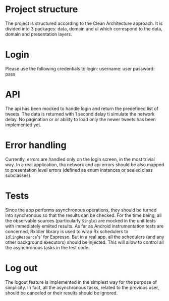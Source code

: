 # Project structure
The project is structured according to the Clean Architecture approach. It is divided into 3 packages: data, domain and ui which correspond to the data, domain and presentation layers. 

# Login
Please use the following credentials to login:
username:
user
password:
pass

# API
The api has been mocked to handle login and return the predefined list of tweets. The data is returned with 1 second delay ti simulate the network delay. No pagination or or ability to load only the newer tweets has been implemented yet.

# Error handling
Currently, errors are handled only on the login screen, in the most trivial way. In a real application, tha network and api errors should be also mapped to presentation level errors (defined as enum instances or sealed class subclasses).

# Tests
Since the app performs asynchronous operations, they should be turned into synchronous so that the results can be checked. For the time being, all the observable sources (particularly `Single`) are mocked in the unit tests with immediately emiited results. As far as Android instrumentation tests are concerned, RxIdler library is used to wrap Rx schedulers to `IdlingResource`'s' for Espresso.
But in a real app, all the schedulers (and any other background executors) should be injected. This will allow to control all the asynchronous tasks in the test code.

# Log out
The logout feature is implemented in the simplest way for the purpose of simplicity. In fact, all the asynchronous tasks, related to the previous user, should be canceled or their results should be ignored.
